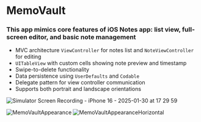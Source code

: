 # MemoVault

### This app mimics core features of iOS Notes app: list view, full-screen editor, and basic note management


- MVC architecture ```ViewController``` for notes list and ```NoteViewController``` for editing
- ```UITableView``` with custom cells showing note preview and timestamp
- Swipe-to-delete functionality
- Data persistence using ```UserDefaults``` and ```Codable```
- Delegate pattern for view controller communication
- Supports both portrait and landscape orientations

![Simulator Screen Recording - iPhone 16 - 2025-01-30 at 17 29 59](https://github.com/user-attachments/assets/18df5374-e549-4c9f-b1fa-dd902116eb95)



![MemoVaultAppearance](https://github.com/user-attachments/assets/a0e9748a-222c-435c-b8bd-d8ac816ddefb) ![MemoVaultAppearanceHorizontal](https://github.com/user-attachments/assets/091d78b8-9abd-490d-a58c-6906084bac1c)
